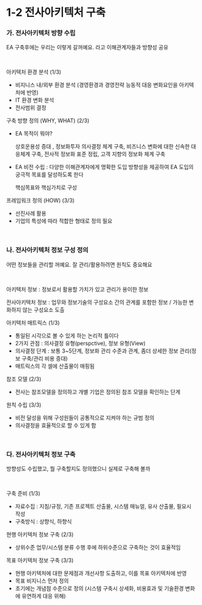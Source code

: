 # 1-2 전사아키텍처 구축

### **가. 전사아키텍처 방향 수립** 

EA 구축후에는 우리는 이렇게 갈꺼예요. 라고 이해관계자들과 방향성 공유

<br>

아키텍처 환경 분석 (1/3)
- 비지니스 내/외부 환경 분석 (경영환경과 경영전략 능동적 대응 변화요인을 아키텍처에 반영)
- IT 환경 변화 분석
- 전사범위 결정

구축 방향 정의 (WHY, WHAT) (2/3)
- EA 목적이 뭐야?
    
    상호운용성 증대   , 정보화투자 의사결정 체계 구축, 비즈니스 변화에 대한 신속한 대응체계 구축, 전사적 정보화 표준 정립, 고객 지향의 정보화 체계 구축

- EA 비전 수립 : 다양한 이해관계자에게 명확한 도입 방향성을 제공하여 EA 도입의 궁극적 목표를 달성하도록 한다
    
    핵심목표와 핵심가치로 구성

프레임워크 정의 (HOW) (3/3)
- 선진사례 활용
- 기업의 특성에 따라 적합한 형태로 정의 필요

<br>


### **나. 전사아키텍처 정보 구성 정의**

어떤 정보들을 관리할 꺼예요. 잘 관리/활용하려면 원칙도 중요해요

<br>

아키텍처 정보 : 정보로서 활용할 가치가 있고 관리가 용이한 정보

전사아키텍처 정보 : 업무와 정보기술의 구성요소 간의 관계를 포함한 정보 / 가능한 변화하지 않는 구성요소 도출

아키텍처 매트릭스  (1/3)
- 통일된 시각으로 볼 수 있게 하는 논리적 틀이다
- 2가지 관점 : 의사결정 유형(perspctive), 정보 유형(View)
- 의사결정 단계 : 보통 3~5단계, 정보화 관리 수준과 관계, 좀더 상세한 정보 관리(정보 구축/관리 비용 증대)
- 매트릭스의 각 셀에 산출물이 매핑됨

참조 모델 (2/3)

- 전사는 참조모델을 정의하고 개별 기업은 정의된 참조 모델을 확인하는 단계 

원칙 수립 (3/3)

- 비전 달성을 위해 구성원들이 공통적으로 지켜야 하는 규범 정의
- 의사결정을 효율적으로 할 수 있게 함

<br>


### **다. 전사아키텍처 정보 구축**

방향성도 수립했고, 뭘 구축할지도 정의했으니 실제로 구축해 볼까

<br>

구축 준비 (1/3)
- 자료수집 : 지침/규정, 기존 프로젝트 산출물, 시스템 매뉴얼, 유사 산출물, 필요시 작성
- 구축방식 : 상향식, 하향식

현행 아키텍처 정보 구축 (2/3)
- 상위수준 업무/시스템 분류 수행 후에 하위수준으로 구축하는 것이 효율적임

목표 아키텍처 정보 구축 (3/3)
- 현행 아키텍처에 대한 문제점과 개선사항 도출하고, 이를 목표 아키텍처에 반영
- 목표 비지니스 먼저 정의
- 초기에는 개념점 수준으로 정의 (시스템 구축시 상세화, 비용효과 및 기술환경 변화에 유연하게 대응 위해)